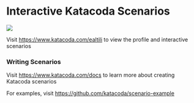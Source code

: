 # Interactive Katacoda Scenarios

[![](http://shields.katacoda.com/katacoda/ealtili/count.svg)](https://www.katacoda.com/ealtili "Get your profile on Katacoda.com")

Visit https://www.katacoda.com/ealtili to view the profile and interactive scenarios

### Writing Scenarios
Visit https://www.katacoda.com/docs to learn more about creating Katacoda scenarios

For examples, visit https://github.com/katacoda/scenario-example
